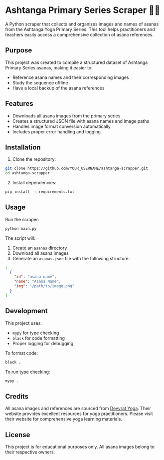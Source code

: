 # Ashtanga Primary Series Scraper 🧘‍♀️

A Python scraper that collects and organizes images and names of asanas from the Ashtanga Yoga Primary Series. This tool helps practitioners and teachers easily access a comprehensive collection of asana references.

## Purpose

This project was created to compile a structured dataset of Ashtanga Primary Series asanas, making it easier to:
- Reference asana names and their corresponding images
- Study the sequence offline
- Have a local backup of the asana references

## Features

- Downloads all asana images from the primary series
- Creates a structured JSON file with asana names and image paths
- Handles image format conversion automatically
- Includes proper error handling and logging

## Installation

1. Clone the repository:
```bash
git clone https://github.com/YOUR_USERNAME/ashtanga-scrapper.git
cd ashtanga-scrapper
```

2. Install dependencies:
```bash
pip install -r requirements.txt
```

## Usage

Run the scraper:
```bash
python main.py
```

The script will:
1. Create an `asanas` directory
2. Download all asana images
3. Generate an `asanas.json` file with the following structure:
```json
[
  {
    "id": "asana-name",
    "name": "Asana Name",
    "img": "/path/to/image.png"
  }
]
```

## Development

This project uses:
- `mypy` for type checking
- `black` for code formatting
- Proper logging for debugging

To format code:
```bash
black .
```

To run type checking:
```bash
mypy .
```

## Credits

All asana images and references are sourced from [Devvrat Yoga](https://www.devvratyoga.com/learning-resources/ashtanga-yoga-asanas-with-names-images/). Their website provides excellent resources for yoga practitioners. Please visit their website for comprehensive yoga learning materials.

## License

This project is for educational purposes only. All asana images belong to their respective owners.
